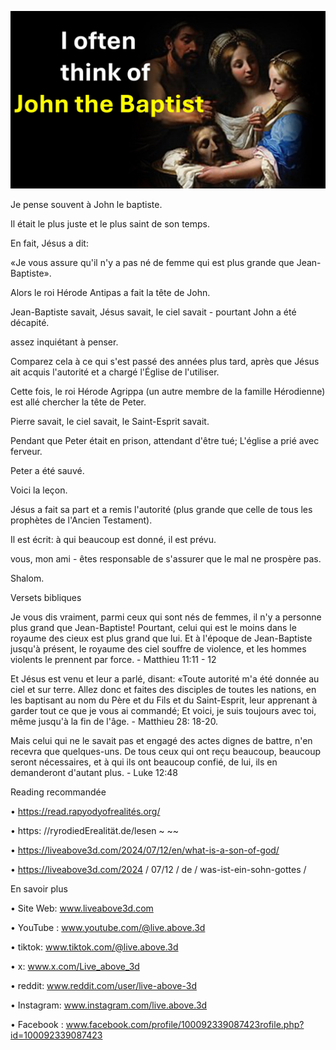 ![Video cover image](../cover.jpg)

Je pense souvent à John le baptiste.

Il était le plus juste et le plus saint de son temps.

En fait, Jésus a dit:

«Je vous assure qu'il n'y a pas né de femme qui est plus grande que Jean-Baptiste».

Alors le roi Hérode Antipas a fait la tête de John.

Jean-Baptiste savait, Jésus savait, le ciel savait - pourtant John a été décapité.

assez inquiétant à penser.

Comparez cela à ce qui s'est passé des années plus tard, après que Jésus ait acquis l'autorité et a chargé l'Église de l'utiliser.

Cette fois, le roi Hérode Agrippa (un autre membre de la famille Hérodienne) est allé chercher la tête de Peter.

Pierre savait, le ciel savait, le Saint-Esprit savait.

Pendant que Peter était en prison, attendant d'être tué; L'église a prié avec ferveur.

Peter a été sauvé.

Voici la leçon.

Jésus a fait sa part et a remis l'autorité (plus grande que celle de tous les prophètes de l'Ancien Testament).

Il est écrit: à qui beaucoup est donné, il est prévu.

vous, mon ami - êtes responsable de s'assurer que le mal ne prospère pas.

Shalom.

Versets bibliques

Je vous dis vraiment, parmi ceux qui sont nés de femmes, il n'y a personne plus grand que Jean-Baptiste! Pourtant, celui qui est le moins dans le royaume des cieux est plus grand que lui. Et à l'époque de Jean-Baptiste jusqu'à présent, le royaume des ciel souffre de violence, et les hommes violents le prennent par force. - Matthieu 11:11 - 12

Et Jésus est venu et leur a parlé, disant: «Toute autorité m'a été donnée au ciel et sur terre. Allez donc et faites des disciples de toutes les nations, en les baptisant au nom du Père et du Fils et du Saint-Esprit, leur apprenant à garder tout ce que je vous ai commandé; Et voici, je suis toujours avec toi, même jusqu'à la fin de l'âge. - Matthieu 28: 18-20.

Mais celui qui ne le savait pas et engagé des actes dignes de battre, n'en recevra que quelques-uns. De tous ceux qui ont reçu beaucoup, beaucoup seront nécessaires, et à qui ils ont beaucoup confié, de lui, ils en demanderont d'autant plus. - Luke 12:48

Reading recommandée

• https://read.rapyodyofrealités.org/

• https: //ryrodiedErealität.de/lesen ~ ~~

• https://liveabove3d.com/2024/07/12/en/what-is-a-son-of-god/

• https://liveabove3d.com/2024 / 07/12 / de / was-ist-ein-sohn-gottes /

En savoir plus

• Site Web: www.liveabove3d.com

• YouTube : www.youtube.com/@live.above.3d

• tiktok: www.tiktok.com/@live.above.3d

• x: www.x.com/Live_above_3d

• reddit: www.reddit.com/user/live-above-3d

• Instagram: www.instagram.com/live.above.3d

• Facebook : www.facebook.com/profile/100092339087423rofile.php?id=100092339087423